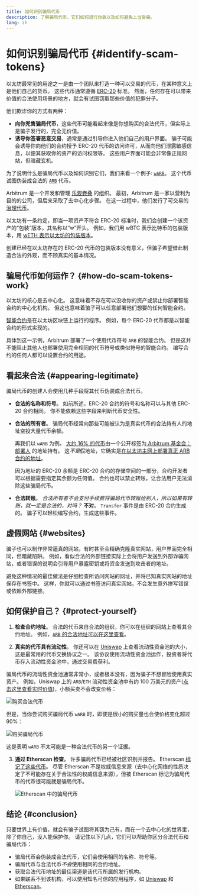 ```yaml
---
title: 如何识别骗局代币
description: 了解骗局代币、它们如何进行伪装以及如何避免上当受骗。
lang: zh
---
```


# 如何识别骗局代币 \{#identify-scam-tokens}

以太坊最常见的用途之一是由一个团队来打造一种可以交易的代币，在某种意义上是他们自己的货币。 这些代币通常遵循 [ERC-20](/developers/docs/standards/tokens/erc-20/) 标准。 然而，任何存在可以带来价值的合法使用场景的地方，就会有试图窃取那些价值的犯罪分子。

他们欺诈你的方式有两种：

- **向你兜售骗局代币**，这些代币可能看起来像是你想购买的合法代币，但实际上是骗子发行的，完全无价值。
- **诱导你签署恶意交易**，通常是通过引导你进入他们自己的用户界面。 骗子可能会诱导你向他们的合约授予 ERC-20 代币的访问许可，从而向他们泄露敏感信息，以便其获取你的资产的访问权限等。 这些用户界面可能会非常像正规网站，但暗藏玄机。

为了说明什么是骗局代币以及如何识别它们，我们来看一个例子: [`wARB`](https://etherscan.io/token/0xb047c8032b99841713b8e3872f06cf32beb27b82)。 这个代币试图伪装成合法的 [`ARB`](https://etherscan.io/address/0xb50721bcf8d664c30412cfbc6cf7a15145234ad1) 代币。

<ExpandableCard
title="什么是 ARB？"
contentPreview=''>

Arbitrum 是一个开发和管理 <a href="/developers/docs/scaling/optimistic-rollup/">乐观卷叠</a> 的组织。 最初，Arbitrum 是一家以营利为目的的公司，但后来采取了去中心化步骤。 在这一过程中，他们发行了可交易的<a href="/dao/#token-based-membership">治理代币</a>。

</ExpandableCard>

<ExpandableCard
title="骗局代币为什么叫 wARB？"
contentPreview=''>

以太坊有一条约定，即当一项资产不符合 ERC-20 标准时，我们会创建一个该资产的“包装”版本，其名称以“w”开头。 例如，我们用 wBTC 表示比特币的包装版本，用 <a href="https://cointelegraph.com/news/what-is-wrapped-ethereum-weth-and-how-does-it-work">wETH 表示以太坊的包装版本</a>。

创建已经在以太坊存在的 ERC-20 代币的包装版本没有意义，但骗子希望借此制造合法的外观，而不顾真实的基本情况。

</ExpandableCard>

## 骗局代币如何运作？ \{#how-do-scam-tokens-work}

以太坊的核心是去中心化。 这意味着不存在可以没收你的资产或禁止你部署智能合约的中心化机构。 但这也意味着骗子可以任意部署他们想要的任何智能合约。

<ExpandableCard
title="什么是智能合约？"
contentPreview=''>

<a href="/developers/docs/smart-contracts/">智能合约</a>是在以太坊区块链上运行的程序。 例如，每个 ERC-20 代币都是以智能合约的形式实现的。

</ExpandableCard>

具体到这一示例，Arbitrum 部署了一个使用代币符号 `ARB` 的智能合约。 但是这并不能阻止其他人也部署使用完全相同的代币符号或类似符号的智能合约。 编写合约的任何人都可以设置合约的用途。

## 看起来合法 \{#appearing-legitimate}

骗局代币的创建人会使用几种手段将其代币伪装成合法代币。

- **合法的名称和符号**。 如前所述，ERC-20 合约的符号和名称可以与其他 ERC-20 合约相同。 你不能依赖这些字段来判断代币安全性。

- **合法的所有者**。 骗局代币经常向那些可能被认为是真实代币的合法持有人的地址空投大量代币余额。

  再我们以 `wARB` 为例。 [大约 16% 的代币](https://etherscan.io/token/0xb047c8032b99841713b8e3872f06cf32beb27b82?a=0x1c8db745abe3c8162119b9ef2c13864cd1fdd72f)由一个公开标签为[ Arbitrum 基金会：部署人](https://etherscan.io/address/0x1c8db745abe3c8162119b9ef2c13864cd1fdd72f) 的地址持有。 这*不是*假地址，它确实是[在以太坊主网上部署真正 ARB 合约的地址](https://etherscan.io/tx/0x242b50ab4fe9896cb0439cfe6e2321d23feede7eeceb31aa2dbb46fc06ed2670)。

  因为地址的 ERC-20 余额是 ERC-20 合约的存储空间的一部分，合约开发者可以根据需要指定其余额为任何值。 合约也可以禁止转账，让合法用户无法消除这些骗局代币。

- **合法转账**。 _合法所有者不会支付手续费将骗局代币转账给别人，所以如果有转账，就一定是合法的，对吗？_ **不对**。 `Transfer` 事件是由 ERC-20 合约生成的。 骗子可以轻松编写合约，生成这些事件。

## 虚假网站 \{#websites}

骗子也可以制作非常逼真的网站，有时甚至会精确克隆真实网站，用户界面完全相同，但暗藏陷阱。 例如，看似合法的外部链接实际上会将用户发送到外部诈骗网站，或者错误的说明会引导用户暴露密钥或将资金发送到攻击者的地址。

避免这种情况的最佳做法是仔细检查所访问网站的网址，并将已知真实网站的地址保存在书签中。 这样，你就可以通过书签访问真实网站，不会发生意外拼写错误或依赖外部链接。

## 如何保护自己？ \{#protect-yourself}

1. **检查合约地址**。 合法的代币来自合法的组织，你可以在组织的网站上查看其合约地址。 例如，[`ARB` 的合法地址可以在这里查看](https://docs.arbitrum.foundation/deployment-addresses#token)。

2. **真实的代币具有流动性**。 你还可以在 [Uniswap](https://uniswap.org/) 上查看流动性资金池的大小，这是最常用的代币交换协议之一。 该协议使用流动性资金池运作，投资者将代币存入流动性资金池中，通过交易费获利。

骗局代币的流动性资金池通常非常小，或者根本没有，因为骗子不想冒险使用真实资产。 例如，Uniswap 上的 `ARB`/`ETH` 流动性资金池中有约 100 万美元的资产([点击这里查看实时价值](https://info.uniswap.org/#/pools/0x755e5a186f0469583bd2e80d1216e02ab88ec6ca))，小额买卖不会改变价格：

![购买合法代币](./uniswap-real.png)

但是，当你尝试购买骗局代币 `wARB` 时，即使是很小的购买量也会使价格变化超过 90%：

![购买骗局代币](./uniswap-scam.png)

这是表明 `wARB` 不太可能是一种合法代币的另一个证据。

3. **通过 Etherscan 检查**。 许多骗局代币已经被社区识别并报告。 Etherscan [标记了这些代币](https://info.etherscan.com/etherscan-token-reputation/)。 尽管 Etherscan 不是权威信息来源（去中心化网络的性质决定了不可能存在关于合法性的权威信息来源），但被 Etherscan 标记为骗局代币的代币很可能就是骗局代币。

   ![Etherscan 中的骗局代币](./etherscan-scam.png)

## 结论 \{#conclusion}

只要世界上有价值，就会有骗子试图将其窃为己有，而在一个去中心化的世界里，除了你自己，没人能保护你。 请记住以下几点，它们可以帮助你区分合法代币和骗局代币：

- 骗局代币会伪装成合法代币，它们会使用相同的名称、符号等。
- 骗局代币与合法代币*不会*使用相同的合约地址。
- 获取合法代币地址的最佳渠道是该代币所属的发行机构。
- 如果联系不到该机构，可以使用知名可信的应用程序，如 [Uniswap](https://app.uniswap.org/#/swap) 和 [Etherscan](https://etherscan.io/)。
